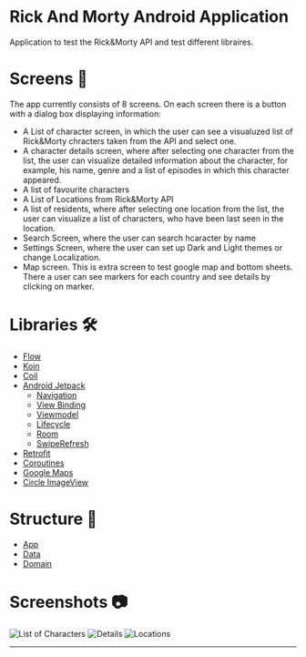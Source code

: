 # Rick And Morty Android Application
Application to test the Rick&Morty API and test different libraires.
# Screens 📱
The app currently consists of 8 screens. On each screen there is a button with a dialog box displaying information:
* A List of character screen, in which the user can see a visualuzed list of Rick&Morty chracters taken from the API and select one.
* A character details screen, where after selecting one character from the list, the user can visualize detailed information about the character, for example, his name, genre and a list of episodes in which this character appeared.
* A list of favourite characters
* A List of Locations from Rick&Morty API
* A list of residents, where after selecting one location from the list, the user can visualize a list of characters, who have been last seen in the location.
* Search Screen, where the user can search hcaracter by name
* Settings Screen, where the user can set up Dark and Light themes or change Localization.
* Map screen. This is extra screen to test google map and bottom sheets. There a user can see markers for each country and see details by clicking on marker.
# Libraries 🛠️
* [Flow](https://developer.android.com/kotlin/flow)
* [Koin](https://insert-koin.io/)
* [Coil](https://coil-kt.github.io/coil/)
* [Android Jetpack](https://developer.android.com/jetpack)
    * [Navigation](https://developer.android.com/guide/navigation/navigation-getting-started)
    * [View Binding](https://developer.android.com/topic/libraries/view-binding)
    * [Viewmodel](https://developer.android.com/topic/libraries/architecture/viewmodel)
    * [Lifecycle](https://developer.android.com/topic/libraries/architecture/lifecycle)
    * [Room](https://developer.android.com/training/data-storage/room)
    * [SwipeRefresh](https://developer.android.com/jetpack/androidx/releases/swiperefreshlayout)
* [Retrofit](https://square.github.io/retrofit/)
* [Coroutines](https://developer.android.com/kotlin/coroutines)
* [Google Maps](https://developers.google.com/maps/documentation/android-sdk/start?hl=ru)
* [Circle ImageView](https://github.com/hdodenhof/CircleImageView)
# Structure 🎨
* [App](https://github.com/catbridge/RickAndMorty/tree/master/app/src/main)
* [Data](https://github.com/catbridge/RickAndMorty/tree/master/data/src/main)
* [Domain](https://github.com/catbridge/RickAndMorty/tree/master/domain)
# Screenshots :camera:
![List of Characters](https://ia.wampi.ru/2022/06/28/Character-List20cd8ba3f3fa51ce.png) ![Details](https://ie.wampi.ru/2022/06/28/Details627fc890f0c49a51.png) ![Locations](https://ie.wampi.ru/2022/06/28/Locations-Screenf000455776dc8fee.png)
____

